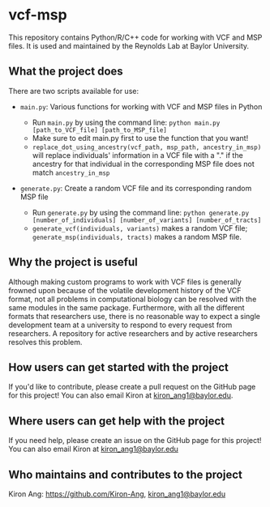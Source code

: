 # vcf-msp

This repository contains Python/R/C++ code for working with VCF and MSP files. It is used and maintained by the Reynolds Lab at Baylor University.

## What the project does

There are two scripts available for use:

- ``main.py``: Various functions for working with VCF and MSP files in Python
  - Run ``main.py`` by using the command line: ``python main.py [path_to_VCF_file] [path_to_MSP_file]``
  - Make sure to edit main.py first to use the function that you want!
  - ``replace_dot_using_ancestry(vcf_path, msp_path, ancestry_in_msp)`` will replace individuals' information in a VCF file with a "." if the ancestry for that individual in the corresponding MSP file does not match ``ancestry_in_msp``

- ``generate.py``: Create a random VCF file and its corresponding random MSP file
  - Run ``generate.py`` by using the command line: ``python generate.py [number_of_individuals] [number_of_variants] [number_of_tracts]``
  - ``generate_vcf(individuals, variants)`` makes a random VCF file; ``generate_msp(individuals, tracts)`` makes a random MSP file.



## Why the project is useful

Although making custom programs to work with VCF files is generally frowned upon because of the volatile development history of the VCF format, not all problems in computational biology can be resolved with the same modules in the same package. Furthermore, with all the different formats that researchers use, there is no reasonable way to expect a single development team at a university to respond to every request from researchers. A repository for active researchers and by active researchers resolves this problem.

## How users can get started with the project

If you'd like to contribute, please create a pull request on the GitHub page for this project! You can also email Kiron at kiron_ang1@baylor.edu.

## Where users can get help with the project

If you need help, please create an issue on the GitHub page for this project! You can also email Kiron at kiron_ang1@baylor.edu

## Who maintains and contributes to the project

Kiron Ang: https://github.com/Kiron-Ang, kiron_ang1@baylor.edu
